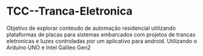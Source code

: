 # TCC--Tranca-Eletronica

Objetivo de explorar conteudo de automação residencial utilizando plataformas de placas para sistemas embarcados com projetos de trancas eletronicas e luzes controladas por um aplicativo para android. Utilizando o Arduino UNO e Intel Galileo Gen2
